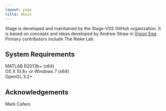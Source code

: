 ```yaml
---
layout: page
title: About
---
```


Stage is developed and maintained by the Stage-VSS GitHub organization. It is based on concepts and ideas developed by Andrew Straw in [Vision Egg](http://visionegg.org). Primary contributors include The Rieke Lab.

## System Requirements
MATLAB R2013b+ (x64)  
OS X 10.8+ or Windows 7 (x64)  
OpenGL 3.2+  

## Acknowledgements
Mark Cafaro  
